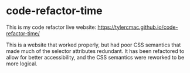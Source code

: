 # code-refactor-time

This is my code refactor live website: https://tylercmac.github.io/code-refactor-time/

This is a website that worked properly, but had poor CSS semantics that made much of the selector attributes redundant. It has been refactored to allow for better accessibility, and the CSS semantics were reworked to be more logical.
